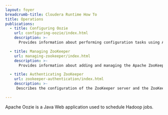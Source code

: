 ```yaml
---
layout: foyer
breadcrumb-title: Cloudera Runtime How To
title: Operations
publications:
  - title: Configuring Oozie
    url: configuring-oozie/index.html
    description: >-
      Provides information about performing configuration tasks using Apache Oozie and managing it.

  - title: Managing ZooKeeper
    url: managing-zookeeper/index.html
    description: >-
      Provides information about adding and managing the Apache ZooKeeper service and replacing an Apache ZooKeeper role.

  - title: Authenticating ZooKeeper
    url: zookeeper-authentication/index.html
    description: >-
     Describes the configuration of the ZooKeeper server and the ZooKeeper client shell for Kerberos authentication. It also  describes the verification of the ZooKeeper authentication.

---
```

Apache Oozie is a Java Web application used to schedule Hadoop jobs. 
